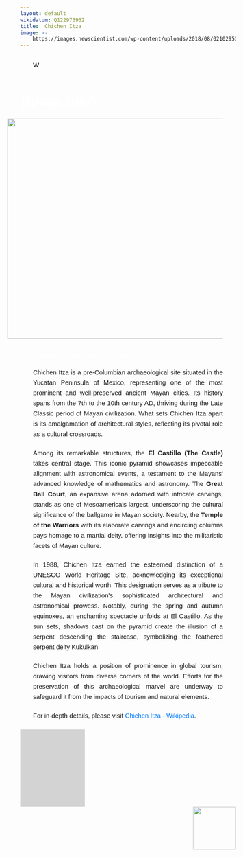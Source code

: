 ```yaml
---
layout: default
wikidatum: Q122973962
title:  Chichen Itza
image: >-
    https://images.newscientist.com/wp-content/uploads/2018/08/02102950/gettyimages-938256100.jpg
---
```


<p style="line-height: 3; color:#000000;">W</p>
<h1 style="font-size:32px; color:#ffffff; font-family:Arial, sans-serif;">{{page.title}}</h1>
<!-- Name title -->
<!-- <h2 id="wikidata_title" style="color:#ffffff; font-family:Arial, sans-serif; padding-left: 30px;"></h2> -->
<!-- <h3 id="wikidata_descr" style="color:#ffffff; font-family:Arial, sans-serif; padding-left: 30px;"></h3> -->

<img src="https://images.newscientist.com/wp-content/uploads/2018/08/02102950/gettyimages-938256100.jpg" style="width: 512px; height: 512px; padding-bottom: 30px; padding-left: 30px; padding-right: 30px; float:right;" />
<!-- the logo of wikipedia -->
<a href="https://el.wikipedia.org/wiki/Τσιτσέν Ιτζά" target="_blank" style="color: #ffffff; padding-left: 30px;">https://el.wikipedia.org/wiki/Τσιτσέν Ιτζά</a>
<!-- <img src = "https://upload.wikimedia.org/wikipedia/commons/archive/5/5a/20211013163259%21Wikipedia%27s_W.svg" alt="Wikipedia link" height="20px" style="padding-left: 30px; float:right;"/> <span id="wikipedia_title"> </a> -->
<p id="wikidata_location"></p>

<html lang="en">
    <style><
        h1 {
            text-align: center;
        }
        p { font-family: Arial, sans-serif;
            line-height: 1.6;
            text-align: justify;
            margin-bottom: 20px;
            font-size: 15px;
            padding-left: 30px;
            padding-right: 30px;
        }
        a {
            color: #007BFF;
            text-decoration: none;
        }
        a:hover {
            text-decoration: underline;
        }
    </style>

<p>Chichen Itza is a pre-Columbian archaeological site situated in the Yucatan Peninsula of Mexico, representing one of the most prominent and well-preserved ancient Mayan cities. Its history spans from the 7th to the 10th century AD, thriving during the Late Classic period of Mayan civilization. What sets Chichen Itza apart is its amalgamation of architectural styles, reflecting its pivotal role as a cultural crossroads.</p>

<p>Among its remarkable structures, the <strong>El Castillo (The Castle)</strong> takes central stage. This iconic pyramid showcases impeccable alignment with astronomical events, a testament to the Mayans' advanced knowledge of mathematics and astronomy. The <strong>Great Ball Court</strong>, an expansive arena adorned with intricate carvings, stands as one of Mesoamerica's largest, underscoring the cultural significance of the ballgame in Mayan society. Nearby, the <strong>Temple of the Warriors</strong> with its elaborate carvings and encircling columns pays homage to a martial deity, offering insights into the militaristic facets of Mayan culture.</p>

<p>In 1988, Chichen Itza earned the esteemed distinction of a UNESCO World Heritage Site, acknowledging its exceptional cultural and historical worth. This designation serves as a tribute to the Mayan civilization's sophisticated architectural and astronomical prowess. Notably, during the spring and autumn equinoxes, an enchanting spectacle unfolds at El Castillo. As the sun sets, shadows cast on the pyramid create the illusion of a serpent descending the staircase, symbolizing the feathered serpent deity Kukulkan.</p>

<p>Chichen Itza holds a position of prominence in global tourism, drawing visitors from diverse corners of the world. Efforts for the preservation of this archaeological marvel are underway to safeguard it from the impacts of tourism and natural elements.</p>

<p>For in-depth details, please visit <a href="https://en.wikipedia.org/wiki/Chichen_Itza">Chichen Itza - Wikipedia</a>.</p>

</html>

<div id="map" style="height: 180px; width:30%; background-color:lightgrey; "></div>

<script>
        function initMap() {
            var coordinates = {lat: 20.683056, lng: -88.568611}; // Convert coordinates to decimal format
            var map = new google.maps.Map(document.getElementById('map'), {
                center: coordinates,
                zoom: 8
            });
        }
    </script>

<!-- the logo of wikidata -->
<img src="https://upload.wikimedia.org/wikipedia/commons/4/41/Wikidata_Stamp_Rec_Light.svg" style="float:right; width:100px" />

<script src="https://code.jquery.com/jquery-3.6.0.min.js" integrity="sha256-/xUj+3OJU5yExlq6GSYGSHk7tPXikynS7ogEvDej/m4=" crossorigin="anonymous"></script>
<script>var wikidatum = '{{page.wikidatum}}'</script>
<script src="{{ '/assets/js/get_wiki_item.js' | relative_url }}"></script>

<script src="https://unpkg.com/leaflet@1.8.0/dist/leaflet.js"
   integrity="sha512-BB3hKbKWOc9Ez/TAwyWxNXeoV9c1v6FIeYiBieIWkpLjauysF18NzgR1MBNBXf8/KABdlkX68nAhlwcDFLGPCQ=="
   crossorigin=""></script>
<script src='https://api.mapbox.com/mapbox.js/plugins/leaflet-fullscreen/v1.0.1/Leaflet.fullscreen.min.js'></script>